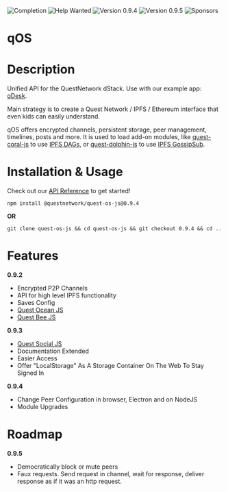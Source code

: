 ![Completion](https://img.shields.io/badge/completion-14%25-orange) ![Help Wanted](https://img.shields.io/badge/%20-help--wanted-%23159818) ![Version 0.9.4](https://img.shields.io/badge/version-v0.9.4-green) ![Version 0.9.5](https://img.shields.io/badge/version-v0.9.5-blue) ![Sponsors](https://img.shields.io/badge/sponsors-0-red)

# qOS

# Description
Unified API for the QuestNetwork dStack. Use with our example app: [qDesk](qDesk).

Main strategy is to create a Quest Network / IPFS / Ethereum interface that even kids can easily understand.

qOS offers encrypted channels, persistent storage, peer management, timelines, posts and more. It is used to load add-on modules, like [quest-coral-js](quest-coral-js) to use [IPFS DAGs](https://docs.ipfs.io/concepts/merkle-dag/), or [quest-dolphin-js](quest-dolphin-js) to use [IPFS GossipSub](https://blog.ipfs.io/2020-05-20-gossipsub-v1.1/).

# Installation & Usage
Check out our [API Reference](api.md) to get started!


``npm install @questnetwork/quest-os-js@0.9.4``

**OR**  

```
git clone quest-os-js && cd quest-os-js && git checkout 0.9.4 && cd ..
```

# Features

**0.9.2**
- Encrypted P2P Channels
- API for high level IPFS functionality
- Saves Config
- [Quest Ocean JS](quest-ocean-js)
- [Quest Bee JS](quest-bee-js)


**0.9.3**
- [Quest Social JS](quest-social-js)
- Documentation Extended
- Easier Access
- Offer "LocalStorage" As A Storage Container On The Web To Stay Signed In

**0.9.4**
- Change Peer Configuration in browser, Electron and on NodeJS
- Module Upgrades

# Roadmap

**0.9.5**
- Democratically block or mute peers
- Faux requests. Send request in channel, wait for response, deliver response as if it was an http request.
